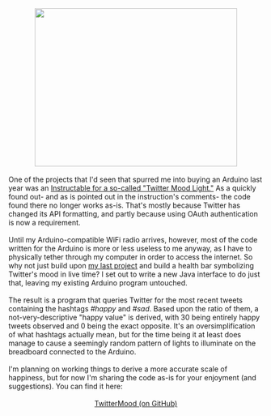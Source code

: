 

<div class="separator" style="clear: both; text-align: center;"><a href="http://2.bp.blogspot.com/-obFR_xy_IaY/VFamFAfJg6I/AAAAAAAAGLY/xLoOBHCJvbE/s1600/Screen%2BShot%2B2014-11-02%2Bat%2B4.38.05%2BPM.png" imageanchor="1" style="margin-left: 1em; margin-right: 1em;"><img border="0" src="http://2.bp.blogspot.com/-obFR_xy_IaY/VFamFAfJg6I/AAAAAAAAGLY/xLoOBHCJvbE/s1600/Screen%2BShot%2B2014-11-02%2Bat%2B4.38.05%2BPM.png" height="312" width="400" /></a></div><br />One of the projects that I'd seen that spurred me into buying an Arduino last year was an <a href="http://www.instructables.com/id/Twitter-Mood-Light-The-Worlds-Mood-in-a-Box/" target="_blank">Instructable for a so-called "Twitter Mood Light."</a>&nbsp;As a quickly found out- and as is pointed out in the instruction's comments- the code found there no longer works as-is. That's mostly because Twitter has changed its API formatting, and partly because using OAuth authentication is now a requirement.<br /><br />Until my Arduino-compatible WiFi radio arrives, however, most of the code written for the Arduino is more or less useless to me anyway, as I have to physically tether through my computer in order to access the internet. So why not just build upon <a href="http://blog.christopherkuzma.com/2014/10/wittydevices-twitterwit-nlp-applications.html" target="_blank">my last project</a> and build a health bar symbolizing Twitter's mood in live time? I set out to write a new Java interface to do just that, leaving my existing Arduino program untouched.<br /><br />The result is a program that queries Twitter for the most recent tweets containing the hashtags <i>#happy</i>&nbsp;and <i>#sad</i>. Based upon the ratio of them, a not-very-descriptive "happy value" is derived, with 30 being entirely happy tweets observed and 0 being the exact opposite. It's an oversimplification of what hashtags actually mean, but for the time being it at least does manage to cause a seemingly random pattern of lights to illuminate on the breadboard connected to the Arduino.<br /><br />I'm planning on working things to derive a more accurate scale of happiness, but for now I'm sharing the code as-is for your enjoyment (and suggestions). You can find it here:<br /><br /><div style="text-align: center;"><a href="https://github.com/ckuzma/TwitterMood" target="_blank">TwitterMood (on GitHub)</a></div><br /><br /><br />
